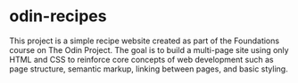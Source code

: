# odin-recipes
This project is a simple recipe website created as part of the Foundations course on The Odin Project. The goal is to build a multi-page site using only HTML and CSS to reinforce core concepts of web development such as page structure, semantic markup, linking between pages, and basic styling.